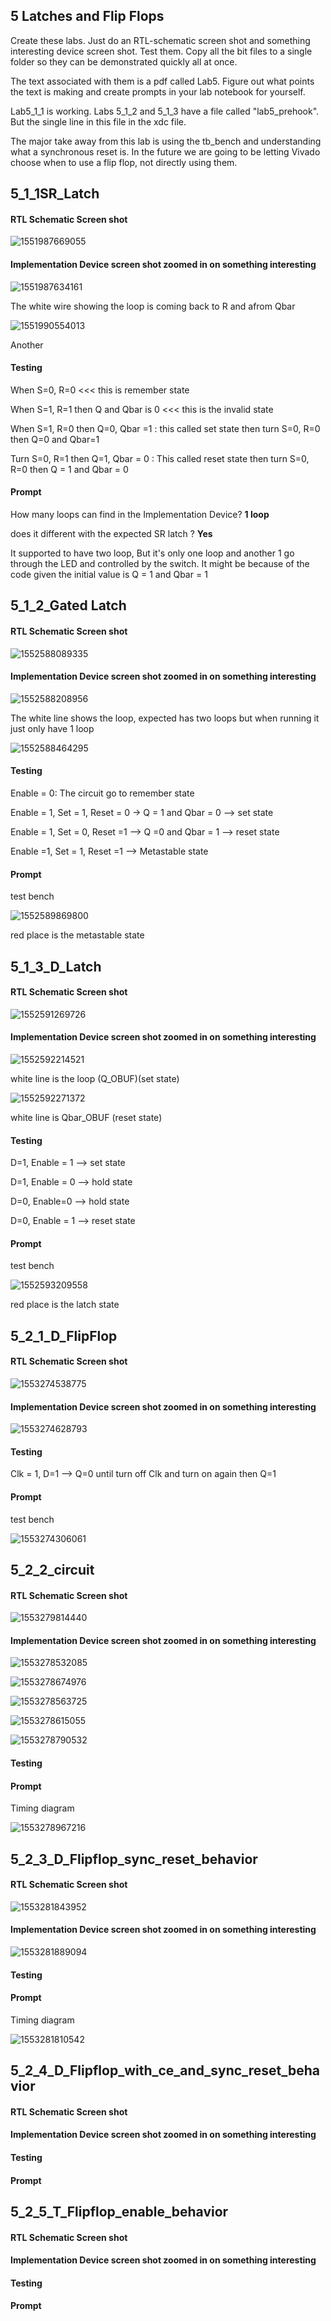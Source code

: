 ## 5 Latches and Flip Flops

Create these labs. Just do an RTL-schematic screen shot and something interesting device screen shot. Test them.  Copy all the bit files to a single folder so they can be demonstrated quickly all at once. 

The text associated with them is a pdf called Lab5. Figure out what points the text is making and create prompts in your lab notebook for yourself.

Lab5_1_1 is working. 
Labs 5_1_2 and 5_1_3 have a  file called "lab5_prehook". But the single line in this file in the xdc file. 

The major take away from this lab is using the tb_bench and understanding what a synchronous reset is. In the future we are going to be letting Vivado choose when to use a flip flop, not directly using them. 



## 5_1_1SR_Latch

#### RTL Schematic Screen shot

![1551987669055](1551987669055.png)

#### Implementation Device screen shot zoomed in on something interesting

![1551987634161](1551987634161.png)

The white wire showing the loop is coming back to R and  afrom Qbar

![1551990554013](1551990554013.png)

Another 

#### Testing

When S=0, R=0 <<< this is remember state

When S=1, R=1 then Q and Qbar is 0 <<< this is the invalid state

When S=1, R=0 then Q=0, Qbar =1  : this called set state then turn S=0, R=0 then Q=0 and Qbar=1

Turn S=0, R=1 then Q=1, Qbar = 0 : This called reset state then turn S=0, R=0 then Q = 1 and Qbar = 0

#### Prompt 

How many loops can find in the Implementation Device? **1 loop**

does it different with the expected SR latch ?  **Yes** 

It supported to have two loop,  But it's only one loop and another 1 go through the LED and controlled by the switch. It might be because of the code given the initial value is Q = 1 and Qbar = 1



## 5_1_2_Gated Latch

#### RTL Schematic Screen shot

![1552588089335](1552588089335.png)

#### Implementation Device screen shot zoomed in on something interesting

![1552588208956](1552588208956.png)

The white line shows the loop, expected has two loops but when running it just only have 1 loop

![1552588464295](1552588464295.png)

#### Testing

Enable = 0: The circuit go to remember state

Enable = 1, Set = 1, Reset = 0 -> Q = 1 and Qbar = 0  --> set state

Enable = 1, Set = 0, Reset =1 --> Q =0 and Qbar = 1 --> reset state

Enable =1, Set = 1, Reset =1 --> Metastable state

#### Prompt 

test bench 

![1552589869800](1552589869800.png)

red place is the metastable state



## 5_1_3_D_Latch

#### RTL Schematic Screen shot

![1552591269726](1552591269726.png)

#### Implementation Device screen shot zoomed in on something interesting

![1552592214521](1552592214521.png)

white line is the loop (Q_OBUF)(set state)

![1552592271372](1552592271372.png)

white line is Qbar_OBUF (reset state) 

#### Testing

D=1, Enable = 1 --> set state

D=1, Enable = 0 --> hold state

D=0, Enable=0 --> hold state

D=0, Enable = 1 --> reset state

#### Prompt 

test bench 

![1552593209558](1552593209558.png)

red place is the latch state



## 5_2_1_D_FlipFlop

#### RTL Schematic Screen shot

  ![1553274538775](1553274538775.png)

#### Implementation Device screen shot zoomed in on something interesting

![1553274628793](1553274628793.png)

#### Testing

Clk = 1, D=1 --> Q=0 until turn off Clk and turn on again then Q=1

#### Prompt 

test bench

![1553274306061](1553274306061.png)



## 5_2_2_circuit

#### RTL Schematic Screen shot

![1553279814440](1553279814440.png)

#### Implementation Device screen shot zoomed in on something interesting

![1553278532085](1553278532085.png)

![1553278674976](1553278674976.png)

![1553278563725](1553278563725.png)

![1553278615055](1553278615055.png)

![1553278790532](1553278790532.png)

#### Testing



#### Prompt 

Timing diagram

![1553278967216](1553278967216.png)





## 5_2_3_D_Flipflop_sync_reset_behavior

#### RTL Schematic Screen shot

![1553281843952](1553281843952.png)

#### Implementation Device screen shot zoomed in on something interesting

![1553281889094](1553281889094.png)

#### Testing



#### Prompt 

Timing diagram 

![1553281810542](1553281810542.png)



## 5_2_4_D_Flipflop_with_ce_and_sync_reset_behavior

#### RTL Schematic Screen shot



#### Implementation Device screen shot zoomed in on something interesting



#### Testing



#### Prompt 



## 5_2_5_T_Flipflop_enable_behavior

#### RTL Schematic Screen shot



#### Implementation Device screen shot zoomed in on something interesting



#### Testing



#### Prompt 